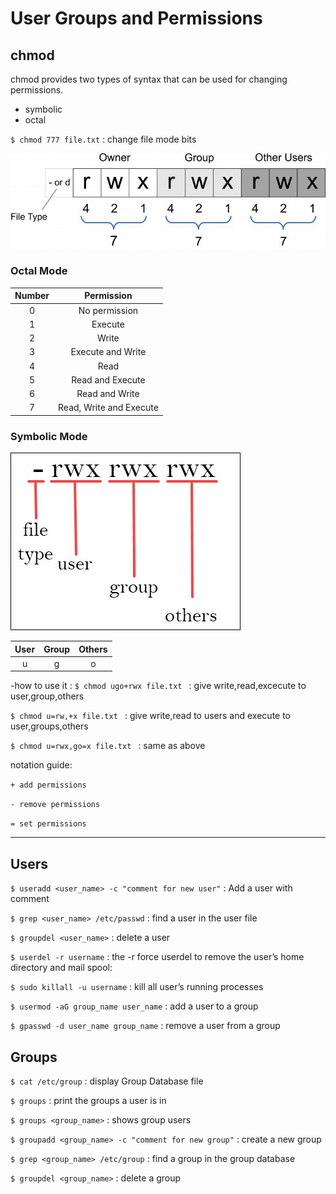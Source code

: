 # User Groups and Permissions

## chmod

chmod provides two types of syntax that can be used for changing permissions.

- symbolic
- octal

`$ chmod 777 file.txt` : change file mode bits

![linux permissions](./images/linuxptable.jpeg)

### Octal Mode

| Number |       Permission        |
| :----: | :---------------------: |
|   0    |      No permission      |
|   1    |         Execute         |
|   2    |          Write          |
|   3    |    Execute and Write    |
|   4    |          Read           |
|   5    |    Read and Execute     |
|   6    |     Read and Write      |
|   7    | Read, Write and Execute |

### Symbolic Mode

![linux permissions](./images/permission-symbolic.jpeg)

| User | Group | Others |
| :--: | :---: | :----: |
|  u   |   g   |   o    |

-how to use it :
`$ chmod ugo+rwx file.txt ` : give write,read,excecute to user,group,others

`$ chmod u=rw,+x file.txt ` : give write,read to users and execute to user,groups,others

`$ chmod u=rwx,go=x file.txt ` : same as above

notation guide:

`+ add permissions`

`- remove permissions`

`= set permissions`

---

## Users

`$ useradd <user_name> -c "comment for new user"` : Add a user with comment

`$ grep <user_name> /etc/passwd` : find a user in the user file

`$ groupdel <user_name>` : delete a user

`$ userdel -r username` : the -r force userdel to remove the user’s home directory and mail spool:

`$ sudo killall -u username` : kill all user’s running processes

`$ usermod -aG group_name user_name` : add a user to a group

`$ gpasswd -d user_name group_name` : remove a user from a group

## Groups

`$ cat /etc/group` : display Group Database file

`$ groups` : print the groups a user is in

`$ groups <group_name>` : shows group users

`$ groupadd <group_name> -c "comment for new group"` : create a new group

`$ grep <group_name> /etc/group` : find a group in the group database

`$ groupdel <group_name>` : delete a group
